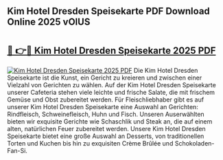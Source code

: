 ## Kim Hotel Dresden Speisekarte PDF Download Online 2025 vOlUS

# <h2><a href="http://gc9k5j.nevu.top/?p=Kim+Hotel+Dresden+Speisekarte">🔗 👉🔴 Kim Hotel Dresden Speisekarte 2025 PDF</a></h2>

[![Kim Hotel Dresden Speisekarte 2025 PDF](https://i.imgur.com/dBaPXMq.png)](http://gc9k5j.nevu.top/?p=Kim+Hotel+Dresden+Speisekarte)
Die Kim Hotel Dresden Speisekarte ist die Kunst, ein Gericht zu kreieren und zwischen einer Vielzahl von Gerichten zu wählen. Auf der Kim Hotel Dresden Speisekarte unserer Cafeteria stehen viele leichte und frische Salate, die mit frischem Gemüse und Obst zubereitet werden. Für Fleischliebhaber gibt es auf unserer Kim Hotel Dresden Speisekarte eine Auswahl an Gerichten: Rindfleisch, Schweinefleisch, Huhn und Fisch. Unseren Auserwählten bieten wir exquisite Gerichte wie Schaschlik und Steak an, die auf einem alten, natürlichen Feuer zubereitet werden. Unsere Kim Hotel Dresden Speisekarte bietet eine große Auswahl an Desserts, von traditionellen Torten und Kuchen bis hin zu exquisiten Crème Brûlée und Schokoladen-Fan-Si.
